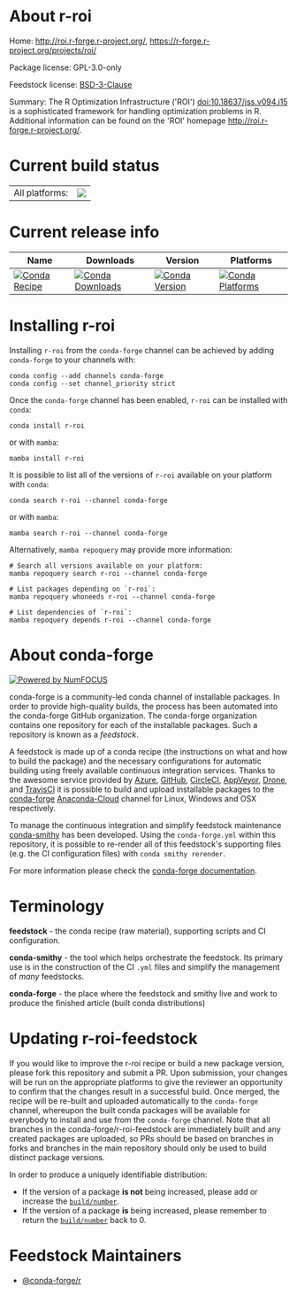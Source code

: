 About r-roi
===========

Home: http://roi.r-forge.r-project.org/, https://r-forge.r-project.org/projects/roi/

Package license: GPL-3.0-only

Feedstock license: [BSD-3-Clause](https://github.com/conda-forge/r-roi-feedstock/blob/main/LICENSE.txt)

Summary: The R Optimization Infrastructure ('ROI') <doi:10.18637/jss.v094.i15> is a sophisticated framework for handling optimization problems in R. Additional information can be found on the 'ROI' homepage <http://roi.r-forge.r-project.org/>.

Current build status
====================


<table><tr><td>All platforms:</td>
    <td>
      <a href="https://dev.azure.com/conda-forge/feedstock-builds/_build/latest?definitionId=14432&branchName=main">
        <img src="https://dev.azure.com/conda-forge/feedstock-builds/_apis/build/status/r-roi-feedstock?branchName=main">
      </a>
    </td>
  </tr>
</table>

Current release info
====================

| Name | Downloads | Version | Platforms |
| --- | --- | --- | --- |
| [![Conda Recipe](https://img.shields.io/badge/recipe-r--roi-green.svg)](https://anaconda.org/conda-forge/r-roi) | [![Conda Downloads](https://img.shields.io/conda/dn/conda-forge/r-roi.svg)](https://anaconda.org/conda-forge/r-roi) | [![Conda Version](https://img.shields.io/conda/vn/conda-forge/r-roi.svg)](https://anaconda.org/conda-forge/r-roi) | [![Conda Platforms](https://img.shields.io/conda/pn/conda-forge/r-roi.svg)](https://anaconda.org/conda-forge/r-roi) |

Installing r-roi
================

Installing `r-roi` from the `conda-forge` channel can be achieved by adding `conda-forge` to your channels with:

```
conda config --add channels conda-forge
conda config --set channel_priority strict
```

Once the `conda-forge` channel has been enabled, `r-roi` can be installed with `conda`:

```
conda install r-roi
```

or with `mamba`:

```
mamba install r-roi
```

It is possible to list all of the versions of `r-roi` available on your platform with `conda`:

```
conda search r-roi --channel conda-forge
```

or with `mamba`:

```
mamba search r-roi --channel conda-forge
```

Alternatively, `mamba repoquery` may provide more information:

```
# Search all versions available on your platform:
mamba repoquery search r-roi --channel conda-forge

# List packages depending on `r-roi`:
mamba repoquery whoneeds r-roi --channel conda-forge

# List dependencies of `r-roi`:
mamba repoquery depends r-roi --channel conda-forge
```


About conda-forge
=================

[![Powered by
NumFOCUS](https://img.shields.io/badge/powered%20by-NumFOCUS-orange.svg?style=flat&colorA=E1523D&colorB=007D8A)](https://numfocus.org)

conda-forge is a community-led conda channel of installable packages.
In order to provide high-quality builds, the process has been automated into the
conda-forge GitHub organization. The conda-forge organization contains one repository
for each of the installable packages. Such a repository is known as a *feedstock*.

A feedstock is made up of a conda recipe (the instructions on what and how to build
the package) and the necessary configurations for automatic building using freely
available continuous integration services. Thanks to the awesome service provided by
[Azure](https://azure.microsoft.com/en-us/services/devops/), [GitHub](https://github.com/),
[CircleCI](https://circleci.com/), [AppVeyor](https://www.appveyor.com/),
[Drone](https://cloud.drone.io/welcome), and [TravisCI](https://travis-ci.com/)
it is possible to build and upload installable packages to the
[conda-forge](https://anaconda.org/conda-forge) [Anaconda-Cloud](https://anaconda.org/)
channel for Linux, Windows and OSX respectively.

To manage the continuous integration and simplify feedstock maintenance
[conda-smithy](https://github.com/conda-forge/conda-smithy) has been developed.
Using the ``conda-forge.yml`` within this repository, it is possible to re-render all of
this feedstock's supporting files (e.g. the CI configuration files) with ``conda smithy rerender``.

For more information please check the [conda-forge documentation](https://conda-forge.org/docs/).

Terminology
===========

**feedstock** - the conda recipe (raw material), supporting scripts and CI configuration.

**conda-smithy** - the tool which helps orchestrate the feedstock.
                   Its primary use is in the construction of the CI ``.yml`` files
                   and simplify the management of *many* feedstocks.

**conda-forge** - the place where the feedstock and smithy live and work to
                  produce the finished article (built conda distributions)


Updating r-roi-feedstock
========================

If you would like to improve the r-roi recipe or build a new
package version, please fork this repository and submit a PR. Upon submission,
your changes will be run on the appropriate platforms to give the reviewer an
opportunity to confirm that the changes result in a successful build. Once
merged, the recipe will be re-built and uploaded automatically to the
`conda-forge` channel, whereupon the built conda packages will be available for
everybody to install and use from the `conda-forge` channel.
Note that all branches in the conda-forge/r-roi-feedstock are
immediately built and any created packages are uploaded, so PRs should be based
on branches in forks and branches in the main repository should only be used to
build distinct package versions.

In order to produce a uniquely identifiable distribution:
 * If the version of a package **is not** being increased, please add or increase
   the [``build/number``](https://docs.conda.io/projects/conda-build/en/latest/resources/define-metadata.html#build-number-and-string).
 * If the version of a package **is** being increased, please remember to return
   the [``build/number``](https://docs.conda.io/projects/conda-build/en/latest/resources/define-metadata.html#build-number-and-string)
   back to 0.

Feedstock Maintainers
=====================

* [@conda-forge/r](https://github.com/conda-forge/r/)

